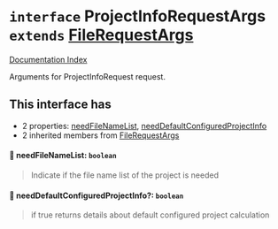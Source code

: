 # `interface` ProjectInfoRequestArgs `extends` [FileRequestArgs](../interface.FileRequestArgs/README.md)

[Documentation Index](../README.md)

Arguments for ProjectInfoRequest request.

## This interface has

- 2 properties:
[needFileNameList](#-needfilenamelist-boolean),
[needDefaultConfiguredProjectInfo](#-needdefaultconfiguredprojectinfo-boolean)
- 2 inherited members from [FileRequestArgs](../interface.FileRequestArgs/README.md)


#### 📄 needFileNameList: `boolean`

> Indicate if the file name list of the project is needed



#### 📄 needDefaultConfiguredProjectInfo?: `boolean`

> if true returns details about default configured project calculation



